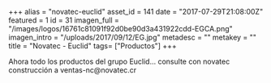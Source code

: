 +++
alias = "novatec-euclid"
asset_id = 141
date = "2017-07-29T21:08:00Z"
featured = 1
id = 31
imagen_full = "/images/logos/16761c81091f92d0be90d3a431922cdd-EGCA.png"
imagen_intro = "/uploads/2017/09/12/EG.jpg"
metadesc = ""
metakey = ""
title = "Novatec - Euclid"
tags= ["Productos"]
+++
<p>Ahora todo los productos del grupo Euclid... consulte con novatec construcción a ventas-nc@novatec.cr</p>
<!--more-->
